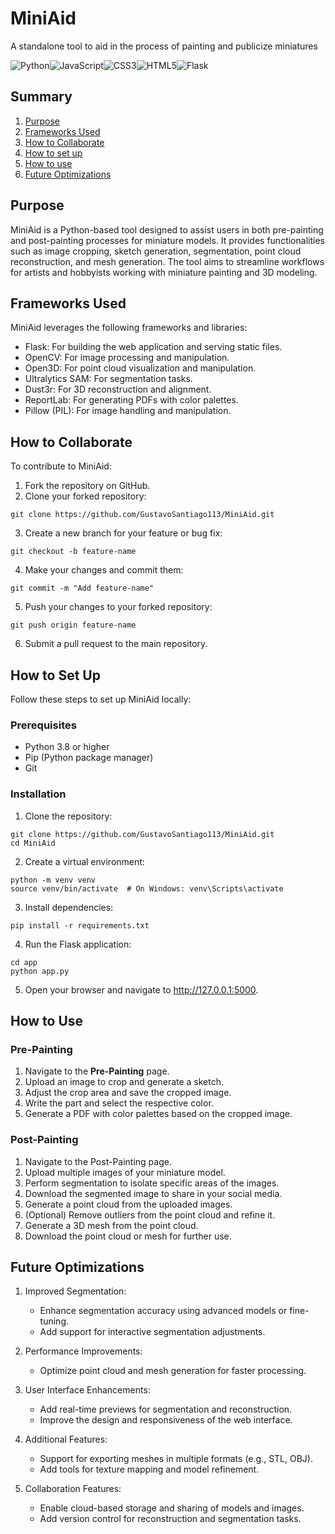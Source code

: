 # MiniAid
A standalone tool to aid in the process of painting and publicize miniatures

![Python](https://img.shields.io/badge/python-3670A0?style=for-the-badge&logo=python&logoColor=ffdd54)![JavaScript](https://img.shields.io/badge/javascript-%23323330.svg?style=for-the-badge&logo=javascript&logoColor=%23F7DF1E)![CSS3](https://img.shields.io/badge/css3-%231572B6.svg?style=for-the-badge&logo=css3&logoColor=white)![HTML5](https://img.shields.io/badge/html5-%23E34F26.svg?style=for-the-badge&logo=html5&logoColor=white)![Flask](https://img.shields.io/badge/flask-%23000.svg?style=for-the-badge&logo=flask&logoColor=white)

## Summary
1. [Purpose](#purpose)
2. [Frameworks Used](#frameworks-used)
3. [How to Collaborate](#how-to-collaborate)
4. [How to set up](#how-to-set-up)
5. [How to use](#how-to-use)
6. [Future Optimizations](#future-optimizations)

## Purpose
MiniAid is a Python-based tool designed to assist users in both pre-painting and post-painting processes for miniature models. It provides functionalities such as image cropping, sketch generation, segmentation, point cloud reconstruction, and mesh generation. The tool aims to streamline workflows for artists and hobbyists working with miniature painting and 3D modeling.

## Frameworks Used
MiniAid leverages the following frameworks and libraries:

* Flask: For building the web application and serving static files.
* OpenCV: For image processing and manipulation.
* Open3D: For point cloud visualization and manipulation.
* Ultralytics SAM: For segmentation tasks.
* Dust3r: For 3D reconstruction and alignment.
* ReportLab: For generating PDFs with color palettes.
* Pillow (PIL): For image handling and manipulation.

## How to Collaborate

To contribute to MiniAid:

1. Fork the repository on GitHub.
2. Clone your forked repository:

```
git clone https://github.com/GustavoSantiago113/MiniAid.git
```

3. Create a new branch for your feature or bug fix:

```
git checkout -b feature-name
```

4. Make your changes and commit them:

```
git commit -m "Add feature-name"
```

5. Push your changes to your forked repository:

```
git push origin feature-name
```

6. Submit a pull request to the main repository.

## How to Set Up

Follow these steps to set up MiniAid locally:

### Prerequisites

* Python 3.8 or higher
* Pip (Python package manager)
* Git

### Installation

1. Clone the repository:

```
git clone https://github.com/GustavoSantiago113/MiniAid.git
cd MiniAid
```

2. Create a virtual environment:

```
python -m venv venv
source venv/bin/activate  # On Windows: venv\Scripts\activate
```

3. Install dependencies:

```
pip install -r requirements.txt
```

4. Run the Flask application:

```
cd app
python app.py
```

5. Open your browser and navigate to http://127.0.0.1:5000.

## How to Use

### Pre-Painting
1. Navigate to the **Pre-Painting** page.
2. Upload an image to crop and generate a sketch.
3. Adjust the crop area and save the cropped image.
4. Write the part and select the respective color.
5. Generate a PDF with color palettes based on the cropped image.

### Post-Painting
1. Navigate to the Post-Painting page.
2. Upload multiple images of your miniature model.
3. Perform segmentation to isolate specific areas of the images.
4. Download the segmented image to share in your social media.
5. Generate a point cloud from the uploaded images.
6. (Optional) Remove outliers from the point cloud and refine it.
7. Generate a 3D mesh from the point cloud.
8. Download the point cloud or mesh for further use.

## Future Optimizations

1. Improved Segmentation:
    * Enhance segmentation accuracy using advanced models or fine-tuning.
    * Add support for interactive segmentation adjustments.

2. Performance Improvements:
    * Optimize point cloud and mesh generation for faster processing.

3. User Interface Enhancements:
    * Add real-time previews for segmentation and reconstruction.
    * Improve the design and responsiveness of the web interface.

4. Additional Features:
    * Support for exporting meshes in multiple formats (e.g., STL, OBJ).
    * Add tools for texture mapping and model refinement.

5. Collaboration Features:
    * Enable cloud-based storage and sharing of models and images.
    * Add version control for reconstruction and segmentation tasks.